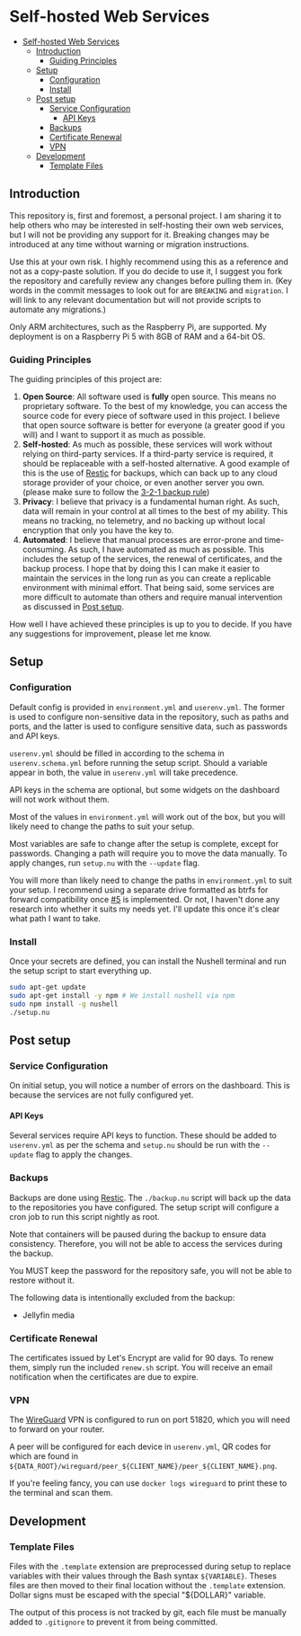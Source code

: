 # Self-hosted Web Services
- [Self-hosted Web Services](#self-hosted-web-services)
  - [Introduction](#introduction)
    - [Guiding Principles](#guiding-principles)
  - [Setup](#setup)
    - [Configuration](#configuration)
    - [Install](#install)
  - [Post setup](#post-setup)
    - [Service Configuration](#service-configuration)
      - [API Keys](#api-keys)
    - [Backups](#backups)
    - [Certificate Renewal](#certificate-renewal)
    - [VPN](#vpn)
  - [Development](#development)
    - [Template Files](#template-files)

## Introduction
This repository is, first and foremost, a personal project. I am sharing it to help others who may be
interested in self-hosting their own web services, but I will not be providing any support for it.
Breaking changes may be introduced at any time without warning or migration instructions.

Use this at your own risk. I highly recommend using this as a reference and not as a copy-paste solution.
If you do decide to use it, I suggest you fork the repository and carefully review any changes before
pulling them in. (Key words in the commit messages to look out for are `BREAKING` and `migration`. I
will link to any relevant documentation but will not provide scripts to automate any migrations.)

Only ARM architectures, such as the Raspberry Pi, are supported. My deployment is on a Raspberry Pi 5 with
8GB of RAM and a 64-bit OS.

### Guiding Principles
The guiding principles of this project are:

1. **Open Source**: All software used is **fully** open source. This means no proprietary software. To the
   best of my knowledge, you can access the source code for every piece of software used in this project.
   I believe that open source software is better for everyone (a greater good if you will) and I want to
   support it as much as possible.
2. **Self-hosted**: As much as possible, these services will work without relying on third-party services.
   If a third-party service is required, it should be replaceable with a self-hosted alternative.
   A good example of this is the use of [Restic](https://restic.net/) for backups, which can back up to
   any cloud storage provider of your choice, or even another server you own. (please make sure to follow the [3-2-1 backup rule](https://www.backblaze.com/blog/the-3-2-1-backup-strategy/))
3. **Privacy**: I believe that privacy is a fundamental human right. As such, data will remain in your control
   at all times to the best of my ability. This means no tracking, no telemetry, and no backing up without
   local encryption that only you have the key to.
4. **Automated**: I believe that manual processes are error-prone and time-consuming. As such, I have automated
   as much as possible. This includes the setup of the services, the renewal of certificates, and the backup
   process. I hope that by doing this I can make it easier to maintain the services in the long run as
   you can create a replicable environment with minimal effort. That being said, some services are more
   difficult to automate than others and require manual intervention as discussed in [Post setup](#post-setup).

How well I have achieved these principles is up to you to decide. If you have any suggestions for improvement,
please let me know.

## Setup

### Configuration
Default config is provided in `environment.yml` and `userenv.yml`. The former is used to configure non-sensitive
data in the repository, such as paths and ports, and the latter is used to configure sensitive data, such as
passwords and API keys.

`userenv.yml` should be filled in according to the schema in `userenv.schema.yml` before running the setup script.
Should a variable appear in both, the value in `userenv.yml` will take precedence.

API keys in the schema are optional, but some widgets on the dashboard will not work without them.

Most of the values in `environment.yml` will work out of the box, but you will likely need to change the
paths to suit your setup.

Most variables are safe to change after the setup is complete, except for passwords. Changing a path will
require you to move the data manually. To apply changes, run `setup.nu` with the `--update` flag.

<!-- TODO: Backups are taking a while so I'd like to implement the change soon. -->
You will more than likely need to change the paths in `environment.yml` to suit your setup.
I recommend using a separate drive formatted as btrfs for forward compatibility once [#5](https://github.com/kieranknowles1/selfhosting/issues/5) is implemented.
Or not, I haven't done any research into whether it suits my needs yet. I'll update this once it's clear what path I want to take.

### Install
Once your secrets are defined, you can install the Nushell terminal and run the setup script
to start everything up.
```bash
sudo apt-get update
sudo apt-get install -y npm # We install nushell via npm
sudo npm install -g nushell
./setup.nu
```

## Post setup

### Service Configuration
On initial setup, you will notice a number of errors on the dashboard. This is because the services are not
fully configured yet.

#### API Keys
Several services require API keys to function. These should be added to `userenv.yml` as per the schema and
`setup.nu` should be run with the `--update` flag to apply the changes.

### Backups
Backups are done using [Restic](https://restic.net/). The `./backup.nu` script will back up the data to the
repositories you have configured. The setup script will configure a cron job to run this script nightly as root.

Note that containers will be paused during the backup to ensure data consistency. Therefore, you will not be able
to access the services during the backup.

You MUST keep the password for the repository safe, you will not be able to restore without it.

The following data is intentionally excluded from the backup:
- Jellyfin media

### Certificate Renewal
The certificates issued by Let's Encrypt are valid for 90 days. To renew them, simply run the included
`renew.sh` script. You will receive an email notification when the certificates are due to expire.

### VPN
The [WireGuard](https://www.wireguard.com/) VPN is configured to run on port 51820, which you will need
to forward on your router.

A peer will be configured for each device in `userenv.yml`, QR codes for which are found in
`${DATA_ROOT}/wireguard/peer_${CLIENT_NAME}/peer_${CLIENT_NAME}.png`.

If you're feeling fancy, you can use `docker logs wireguard` to print these to the terminal and scan them.

## Development

### Template Files
Files with the `.template` extension are preprocessed during setup to replace variables with their values
through the Bash syntax `${VARIABLE}`. Theses files are then moved to their final location without the `.template`
extension. Dollar signs must be escaped with the special "${DOLLAR}" variable.

The output of this process is not tracked by git, each file must be manually added to `.gitignore` to prevent
it from being committed.
